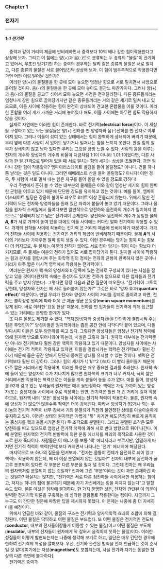 ### Chapter 1
### 전자기
---
##### 1-1 전기력


&emsp;중력과 같이 거리의 제곱에 반비례하면서 중력보다 10억 배나 강한 힘이작용한다고 상상해 보자. 그리고 이 힘에는 양(+)과 음(-)으로 분류되는 두 종류의 "물질"이 관계하고 있어서, 무조건 당기기만 하는 중력의 경우와는 달리 같은 종류의 물질은 서로 밀치고, 다른 종류의 물질은 서로 끌어당긴닥 상상해 보자. 이 힘이 범우주적으로 작용한다면 과연 어떤 이링 일어날 것인가?
<br>
&emsp;이러한 양(+)의 물질들을 한 곳에 모아 놓으면 엄청난 힘으로 서로 밀치면서 사방으로 흩어질 것이다. 음(-)의 물질들을 한 곳에 모아 놓아도 결관느 마찬가지다. 그러나 양(+)과 음(-)의 물질을 골고루 섞어서 모아 놓으면 사정은 전혀달라진다. 다른 종류들끼리는 엄청나게 강한 힘으로 끌어당기지만 같은 종류들끼리는 거의 같은 세기로 밀쳐 내고 있으므로, 이들 사이에 작용하는 힘이 완전히 상쇄되어 견고한 혼합물을 이룰 것이다. 이러한 혼합물 여러 개가 가까운 거리에 놓여있다 해도, 이들 사이에는 아무런 힘도 작용하지 않을 것이다.
<br>
&emsp;실제로 자연에는 이러한 힘이 존재한다. 바로 전기력(**electrical force**)이다. 이 세상을 구성하고 있는 모든 물질들은 양(+) 전하를 띤 양성자와 음(-)전하를 띤 전자로 이루어져 있다. 그러나 이들이 섞여 있는 상태에서는 힘이 완벽하게 상쇄되어 버리기 때문에, 우리 옆에 다른 사람이 서 있어도 당기거나 밀쳐내는 힘을 느끼지 못한다. 만일 힘의 일부가 상쇄되지 않고 남아 있다면 우리는 그것을 금방 느낄 수 있다. 사람의 몸을 이루는 전자의 개수와 양성자의 개수의 비율이 지금처럼 1:1이 아니라 1.01:1이었다면, 다른 사람과 한 팔 간격으로 떨어져 있을 때 서로 밀치는 힘의 세기는 상상을 초웛한다. 과연 얼마나 강한 힘이 작용할까? 엠파이러스테이트 빌딩을 들어 올릴정도? 아니다. 건물 하나쯤 날리는 것은 일도 아니다. 그러면 에베레스트 산을 들어 올릴정도? 아니다! 이런 경우, 두 사람이 서로 밀쳐 내는 힘은 지구를 들어 올릴 수 있을 정도로 강하다!
<br>
&emsp;우리 주변에서 흔히 볼 수 있는 대부분의 물체들은 이와 같이 엄청난 세기의 힘이 완벽한 균형을 이루고 있기 때문에 단단한 강도를 유지하고 있는 것이다. 예를 들어, 엠파이어스테이트 빌딩은 강풍이 불어도 좌우로 8피트 이상 흔들리지 않는다. 위에서 말한 전기력이 모든 전자와 양성자들을 원래 있던 자리에 붙들어 놓고 있기 때문이다. 그러나 물질을 원자적 스케일에서 들여다보면 일반적으로 양전하와 음전하의 개수가 일치하지 않으므로 '상쇄되지 않고 남은' 전기력이 존재한다. 양전하와 음전하의 개수가 동일한 물체 ***A, B***가 서로 가까이 놓여 있을 때에도 이들 사이에는 커다란 알짜 전기력이 작용할 수 있다. 개개의 전하들 사이에 작용하는 전기력 은 거리의 제곱에 반비례하기 때문이다. 개개의 전하들 사이에 작용하는 전기력은 거리의 제곱에 반비례하기 때문이다. 물체 ***A***의 사이의 거리보다 가까우면 알짜 힘이 생길 수 있다. 이런 경우에는 당기는 힘이 미는 힘보다 더 커지므로, 두 물체는 여분의 전하가 없어도 서로 잡아 당기는 힘이 미는 힘보다 더 커지므로, 두 물체는 여분의 전하가 없어도 서로 잡아당기게 된다. 원자들 사이에 작용하는 힘과 분자를 결합시켜 주는 화학적 힘의 정체는 전하의 균형이 완벽하지 않은 곳이나 거리가 아주 짧은 미시적 영역에서 작용하는 전기력이다.
<br>
&emsp;여러분은 원자가 핵 속의 양성자와 바깥쪽에 있는 전자로 구성되어 있다는 사실을 잘 알고 있을 것이다(원자핵 속에는 중성자도 있지만 전하가 없으므로 다른 입자들과 전기력을 주고 받지 않는다). 그렇다면 당장 다음과 같은 질문이 떠오른다.  "전기력이 그토록 강한데, 양성자와 전자는 왜 서로 들러붙지 않는가?" 그것은 바로 '양자 효과(**quantum effect**)' 때문이다. 만일 우리가 전자와 양성자 사이의 거리를 강제로 줄이려고 하면, 전자는 불확정성 원리에 따라 더욱 큰 제곱 평균 운동량(**mean square momentum**)를 갖게 된다. 바로 이러한 '요동 현상' 때문에, 전하를 띤 입자들이 전기력에 의해 접근할 수 있는 거리에는 분명한 한걔가 있다.
<br>
&emsp;또 다른 질문도 제기할 수 있다. "핵자(양성자와 중성자)들을 단단하게 결합시켜 주는 힘은 무엇인가?" 양성자들은 원자핵이라는 좁은 공간 안에 다닥다닥 븥어 있으며, 다들 알다시피 이들은 모두 양전하를 띠고 있다. 그렇다면 양성자들은 엄청난 전기적 척력에 의해 원자핵 밖으로 튀어나와야 하는데, 사실은 그렇지 않다. 원자핵 내부에는 전기력뿐만 아니라 전기력보다 훨씬 강한 핵력이 작용하고 있기 때문이다. 양성자들 사이에는 사이에는 전기적 척력이 작용하고 있지만, 이들을 결합시키는 핵력은 전기력보다 훨씬 강하기 때문에 좁은 공간 안에서 단단히 뭉쳐진 상태를 유지할 수 있는 것이다. 핵력은 전기력보다 훨씬 더 강하다. 그러나 힘의 세기가 \\( 1/r^2 \\)보다 더 빨리 줄어들기 때문에 아주 짧은 거리에서만 작용하며, 이러한 특성은 매우 중요한 결과를 초래한다. 원자핵 속에 들어 있는 양성자의 수가 지나치게 많으면 원자핵의 크기가 너무 커져서, 극히 짧은 거리에서만 작용하는 핵력으로는 이들을 계속 붙들어 놓을 수가 없다. 예를 들어, 양성자를 92개 갖고 있는 우라눔의 원자핵은 매우 물안정하다. 핵력은 가장 가까이 있는 양성자(또는 중정자)들 사이에서 주로 작용하는 반면, 전기력은 훨씬 더 긴 거리에 걸쳐 작용하므로, 원자핵 내의 '모든' 양성자들 사이에는 전기적 척력이 작용한다. 물론, 원자핵 속에 양성자 가 많으면 많을수록 척력은 더욱 강해진다. 따라서 양성자가 92개나 되는 우라늄의 전기적 척력이 너무 강해서 거의 분열되기 직전의 불안정한 상태를 아슬아슬하게 유지하고 있다. 이러한 상태의 원자핵은 가볍게 "툭" 치기만 해도(작당히 빠르게 움직이는 중성자를 핵과 충돌시키면 된다) 두 조각으로 분열된다. 그리고 분열된 조각은 모두 양전하를 띠고 있으므로 엄청난 전기적 척력에 의해 서로 반대 방향으로 튀어 나간다. 이때 분열된 원자핵의 전기적 반발력에 의한 운동 에너지를 파괴의 목적으로 사용한 것이 ㅂ로 원자 폭타이다. 사람들은 이 에너지를 보통 '핵' 에너지라고 부르지만, 엄밀하게 따지면 전기적 척력이 핵력(인력)보다 커지면서 나타나는 '전기' 에너지에 해당된다.
<br>
&emsp;마지막으로 또 하나의 질문을 던져보자. "전자는 몸퉁이 전체가 음전하로 되어 있고 핵력도 작용하지 않는데, 왜 더 이상 분열되지 않는 것일까?" 전자의 내부에 음전하가 골고루 분포되어 있다면 각 부분은 다른 부분을 밀쳐 낼 것이다. 그런데 전자는 왜 우라늄의 원자핵처럼 분열되지 않는 것일까? 전자에 그런 '부분'이라는 것이 과연 존재하긴 하는 것일까? 확실치는 않지만, "전기력은 서로 다른 점전하들 사이에서만 작용하는 힘이고, 저자는 하나의 점에 불과히기 때문에 자기 자신에게는 힘을 미치지 않는다"고 말할 수도 있다. 물론 이것은 짐작에 불과하다. 한 가지 분명한 것은, 전자와 관련된 이 의문이 완벽한 전자기학 이론을 구축하는 데 심각한 걸림돌로 작용한다는 점이다. 지금까지 그 누구도 이 간단한 질문에 마땅한 답을 제시하지 못했다. 이 문제는 나중에 좀 더 자세히 다룰 예정이다.
<br>
&emsp;위에서 언급한 바와 같이, 물질의 구조는 전기력과 양자역학적 효과의 조합에 의해 결정된다. 어떤 물질은 딱딱하고 어떤 물질은 부드럽다. 또 어떤 물질은 전기적인 전도체(**conductor**, 내부의 전자들이장롭게 이동할 수 있는 물질)이고 어떤 물질은 부도체 (**insulator**, 내부의 전자들이 원자에게 꽉 잡혀서 움직이지 못하는 물질)이다. 이러한 성질들이 어떻게 발현되는지는 나중에 생각해 보기로 하고, 일단은 매우 간단한 경우에 한하여 전기력의 특성을 살펴보자. 우선, 전기와 관련된 법칙을 먼저 언급하는 것이 순서일 것 같다[여기에는 자성(**magnetism**)도 포함되는데, 사실 전기와 자기는 동일한 현상의 다른 측면에 불과하다].
<br>
&emsp;전기력은 중력과 